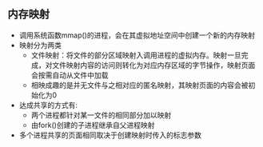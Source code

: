 ## 内存映射
- 调用系统函数mmap()的进程，会在其虚拟地址空间中创建一个新的内存映射
- 映射分为两类
	- 文件映射：将文件的部分区域映射入调用进程的虚拟内存。映射一旦完成，对文件映射内容的访问则转化为对应内存区域的字节操作，映射页面会按需自动从文件中加载
	- 相映成趣的是并无文件与之相对应的匿名映射，其映射页面的内容会被初始化为0
- 达成共享的方式有:
	- 两个进程都针对某一文件的相同部分加以映射
	- 由fork()创建的子进程继承自父进程映射
- 多个进程共享的页面相同取决于创建映射时传入的标志参数
